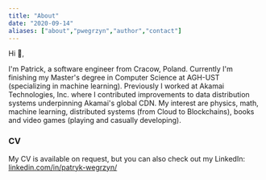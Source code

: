 ```yaml
---
title: "About"
date: "2020-09-14"
aliases: ["about","pwegrzyn","author","contact"]
---
```


Hi 👋, 

I'm Patrick, a software engineer from Cracow, Poland. Currently I'm finishing my Master's degree in Computer Science at AGH-UST (specializing in machine learning).
Previously I worked at Akamai Technologies, Inc. where I contributed improvements to data distribution systems underpinning Akamai's global CDN.
My interest are physics, math, machine learning, distributed systems (from Cloud to Blockchains), books and video games (playing and casually developing).

### CV

My CV is available on request, but you can also check out my LinkedIn: [linkedin.com/in/patryk-wegrzyn/](https://www.linkedin.com/in/patryk-wegrzyn/)
